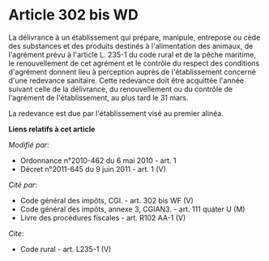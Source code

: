 # Article 302 bis WD

La délivrance à un établissement qui prépare, manipule, entrepose ou cède des substances et des produits destinés à
l'alimentation des animaux, de l'agrément prévu à l'article L. 235-1 du code rural et de la pêche maritime, le renouvellement
de cet agrément et le contrôle du respect des conditions d'agrément donnent lieu à perception auprès de l'établissement
concerné d'une redevance sanitaire. Cette redevance doit être acquittée l'année suivant celle de la délivrance, du
renouvellement ou du contrôle de l'agrément de l'établissement, au plus tard le 31 mars. 

La redevance est due par l'établissement visé au premier alinéa.

**Liens relatifs à cet article**

_Modifié par_:

  - Ordonnance n°2010-462 du 6 mai 2010 - art. 1
  - Décret n°2011-645 du 9 juin 2011 - art. 1 (V)

_Cité par_:

  - Code général des impôts, CGI. - art. 302 bis WF (V)
  - Code général des impôts, annexe 3, CGIAN3. - art. 111 quater U (M)
  - Livre des procédures fiscales - art. R102 AA-1 (V)

_Cite_:

  - Code rural - art. L235-1 (V)
